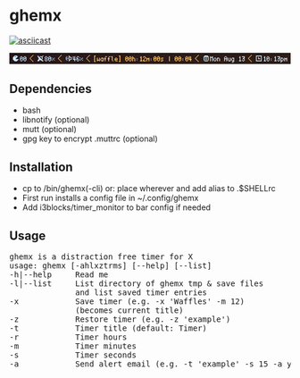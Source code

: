 # ghemx


[![asciicast](https://asciinema.org/a/202617.svg)](https://asciinema.org/a/202617)


<img src="https://github.com/csmertx/ghemx/blob/master/ghemx_screenshot.png?raw=true" alt="Preview of ghemx"/>

## Dependencies
- bash
- libnotify (optional)
- mutt (optional)
- gpg key to encrypt .muttrc (optional)

## Installation
- cp to /bin/ghemx(-cli) or: place wherever and add alias to .$SHELLrc
- First run installs a config file in ~/.config/ghemx
- Add i3blocks/timer_monitor to bar config if needed

## Usage
<pre>
ghemx is a distraction free timer for X
usage: ghemx [-ahlxztrms] [--help] [--list]
-h|--help     Read me
-l|--list     List directory of ghemx tmp & save files
              and list saved timer entries
-x            Save timer (e.g. -x 'Waffles' -m 12)
              (becomes current title)
-z            Restore timer (e.g. -z 'example')
-t            Timer title (default: Timer)
-r            Timer hours
-m            Timer minutes
-s            Timer seconds
-a            Send alert email (e.g. -t 'example' -s 15 -a y)
</pre>
